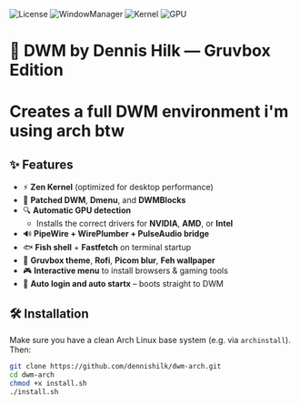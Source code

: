 ![License](https://img.shields.io/badge/License-MIT-blue)
![WindowManager](https://img.shields.io/badge/WM-DWM-blue)
![Kernel](https://img.shields.io/badge/Kernel-Zen%20(Liquorix)-brightgreen)
![GPU](https://img.shields.io/badge/GPU-NVIDIA%20%7C%20AMD-orange)
# 🧱 DWM by Dennis Hilk — Gruvbox Edition 
# Creates a full DWM environment i'm using arch btw

## ✨ Features

- ⚡ **Zen Kernel** (optimized for desktop performance)
- 🧩 **Patched DWM**, **Dmenu**, and **DWMBlocks**
- 🔍 **Automatic GPU detection**
  - Installs the correct drivers for **NVIDIA**, **AMD**, or **Intel**
- 🔊 **PipeWire + WirePlumber + PulseAudio bridge**
- 🐟 **Fish shell** + **Fastfetch** on terminal startup
- 🎨 **Gruvbox theme**, **Rofi**, **Picom blur**, **Feh wallpaper**
- 🎮 **Interactive menu** to install browsers & gaming tools
- 🚀 **Auto login and auto startx** – boots straight to DWM

## 🛠️ Installation

Make sure you have a clean Arch Linux base system (e.g. via `archinstall`).  
Then:

```bash
git clone https://github.com/dennishilk/dwm-arch.git
cd dwm-arch
chmod +x install.sh
./install.sh




